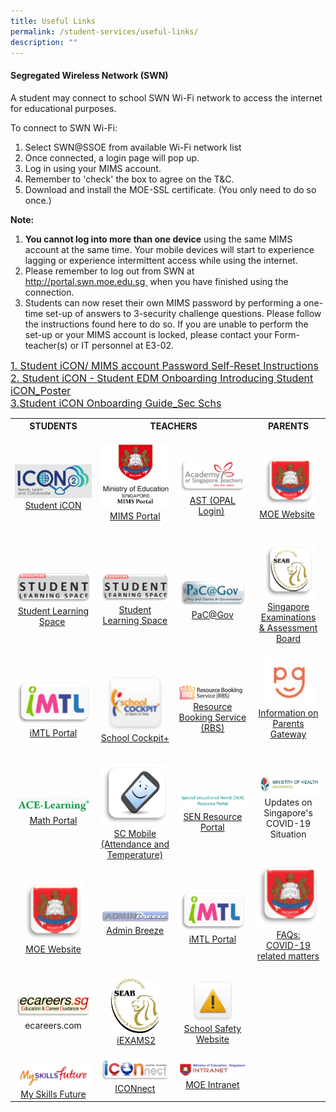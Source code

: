```yaml
---
title: Useful Links
permalink: /student-services/useful-links/
description: ""
---
```

<h4><strong>Segregated Wireless Network (SWN)</strong></h4>
<p>A student may connect to school SWN Wi-Fi network to access the internet for educational purposes.</p>
<p>To connect to SWN Wi-Fi:</p>
<ol>
<li>Select SWN@SSOE from available Wi-Fi network list</li>
<li>Once connected, a login page will pop up.</li>
<li>Log in using your MIMS account.</li>
<li>Remember to 'check' the box to agree on the T&amp;C.</li>
<li>Download and install the MOE-SSL certificate. (You only need to do so once.)</li>
</ol>
<p><strong>Note:</strong></p>
<ol>
<li><strong>You cannot&nbsp;log into&nbsp;more than one device</strong>&nbsp;using the same MIMS account at the same time. Your mobile devices will start to experience lagging or experience intermittent access while using the internet.</li>
<li>Please remember to log out from SWN at <a href="http://portal.swn.moe.edu.sg/"><u>http://portal.swn.moe.edu.sg&nbsp;</u></a>&nbsp;when you have finished using the connection.</li>
<li>Students can now reset their own MIMS password by performing a one-time set-up of answers to 3-security challenge questions. Please follow the instructions found here to do so. If you are unable to perform the set-up or your MIMS account is locked, please contact your Form-teacher(s) or IT personnel at E3-02.</li>
</ol>

<a href="/files/posters_mims_sspr_guide.pdf"><font size="3">1. Student iCON/ MIMS account Password Self-Reset Instructions</font></a><br>
<a href="/files/student edm_onboarding_introducing_student_icon.pdf"><font size="3">2. Student iCON - Student EDM Onboarding Introducing Student iCON_Poster</font></a><br><a href="/files/student_icon_onboarding_guide_sec_school.pdf"><font size="3">3.Student iCON Onboarding Guide_Sec Schs</font></a>

<table style="margin-left: auto; margin-right: auto;">
<tbody>
<tr>
<th style="text-align: center;"><strong>STUDENTS</strong></th>
<th style="text-align: center;" colspan="2"><strong>TEACHERS</strong></th>
<th style="text-align: center;"><strong>PARENTS</strong></th>
</tr>
<tr style="text-align: center;">
<td><p align="center"><img style="width: 100%;" src="/images/studenticon.png"><a href="https://workspace.google.com/dashboard">Student iCON</a></p></td>
<td><p align="center"><img style="width: 100%;" src="/images/mimsportal.png"><a href="https://mims.moe.gov.sg/" target="_blank" rel="noopener">MIMS Portal</a><br><br></p></td>
<td><p align="center"><img style="width: 100%;" src="/images/AST.png"><a href="https://www.opal2.moe.edu.sg/app/index.html" target="_blank" rel="noopener">AST (OPAL Login)</a>&nbsp;</p></td>
<td><p align="center"><img style="width: 80%;" src="/images/MOE.png"><a href="https://www.moe.gov.sg/" target="_blank" rel="noopener">MOE Website</a>&nbsp;</p></td>
</tr>
<tr style="text-align: center;">
<td><img style="width: 100%;" src="/images/SLS.png"><a href="https://vle.learning.moe.edu.sg/login" target="_blank" rel="noopener">Student Learning Space</a>&nbsp;</td>
<td><img style="width: 100%;" src="/images/SLS.png"><a href="https://vle.learning.moe.edu.sg/login" target="_blank" rel="noopener">Student Learning Space</a></td>
<td><img style="width: 100%;" src="/images/PACGOV.png"><a href="https://pacgov.agd.gov.sg/ipac/portal/jsp/login/index1.jsp" target="_blank" rel="noopener">PaC@Gov</a></td>
<td><img style="width: 80%;" src="/images/SEAB.png"><a href="https://www.seab.gov.sg/" target="_blank" rel="noopener">Singapore Examinations<br>&amp; Assessment Board</a><br><br></td>
</tr>
<tr style="text-align: center;">
<td><img style="width: 100%;" src="/images/IMTL.png"><a href="https://imtl.moe.edu.sg/cos/o.x?c=/ca7_imtl/user&amp;func=login" target="_blank" rel="noopener">iMTL Portal</a></td>
<td><img style="width: 80%;" src="/images/cockpit.png"><a href="https://schoolcockpit.moe.gov.sg/" target="_blank" rel="noopener">School Cockpit+</a></td>
<td><img style="width: 100%;" src="/images/rbs.png"><a href="https://rbs.avero-tech.com/" target="_blank" rel="noopener">Resource Booking Service (RBS)</a></td>
<td><img style="width: 80%;" src="/images/pg.jpg"><br><a href="https://pg.moe.edu.sg/faq" target="_blank" rel="noopener">Information on<br>Parents Gateway</a><br><br><br></td>
</tr>
<tr style="text-align: center;">
<td><img style="width: 100%;" src="/images/ace.png"><a href="https://www.ace-learning.com/login" target="_blank" rel="noopener">Math Portal</a></td>
<td><img style="width: 100%;" src="/images/scmobile.png"><a href="https://scmobile.moe.edu.sg/login" target="_blank" rel="noopener">SC Mobile<br>(Attendance and Temperature)</a></td>
<td><img style="width: 100%;" src="/images/sen.png"><a href="https://intranet.moe.gov.sg/send/Pages/SEN_Resource_Portal.aspx" target="_blank" rel="noopener">SEN Resource Portal</a></td>
<td><img style="width: 100%;" src="/images/moh.jpg">Updates on Singapore's<br>COVID-19 Situation<br><br></td>
</tr>
<tr style="text-align: center;">
<td><img style="width: 80%;" src="/images/MOE.png"><a href="https://www.moe.gov.sg/" target="_blank" rel="noopener">MOE Website</a></td>
<td><br><img style="width: 100%;" src="/images/admin.png"><a href="https://peicaisec.adminbreeze.com/" target="_blank" rel="noopener">Admin Breeze</a></td>
<td><img style="width: 100%;" src="/images/IMTL.png"><a href="https://imtl.moe.edu.sg/cos/o.x?c=/ca7_imtl/user&amp;func=login" target="_blank" rel="noopener">iMTL Portal</a></td>
<td><img style="width: 100%;" src="/images/faq.png"><br><a href="https://www.moe.gov.sg/faqs-covid-19-infection" target="_blank" rel="noopener">FAQs:<br>COVID-19 related matters</a><br><br></td>
</tr>
<tr style="text-align: center;">
<td><img style="width: 100%;" src="/images/ECAREERS.png">ecareers.com</td>
<td><img style="width: 70%;" src="/images/ixeams.jpg">&nbsp;<a href="https://iexams.seab.gov.sg/login" target="_blank" rel="noopener">iEXAMS2</a></td>
<td><img style="width: 60%;" src="/images/ssw.png"><a href="https://intranet.moe.gov.sg/schoolsafety/Pages/SSHB.aspx" target="_blank" rel="noopener">School Safety Website</a></td>
<td><br><br><br><br><br><br><br></td>
</tr>
<tr style="text-align: center;">
<td>&nbsp;<img style="width: 100%;" src="/images/msf.png"><a href="https://www.myskillsfuture.sg/content/student/en/secondary.html" target="_blank" rel="noopener">My Skills Future</a></td>
<td><img style="width: 100%;" src="/images/ICON.png"><a href="https://workspace.google.com/dashboard" target="_blank" rel="noopener">ICONnect</a></td>
<td><img style="width: 100%;" src="/images/intra.jpg"><a href="https://intranet.moe.gov.sg/" target="_blank" rel="noopener">MOE Intranet</a></td>
<td></td>
</tr>
</tbody>
</table>